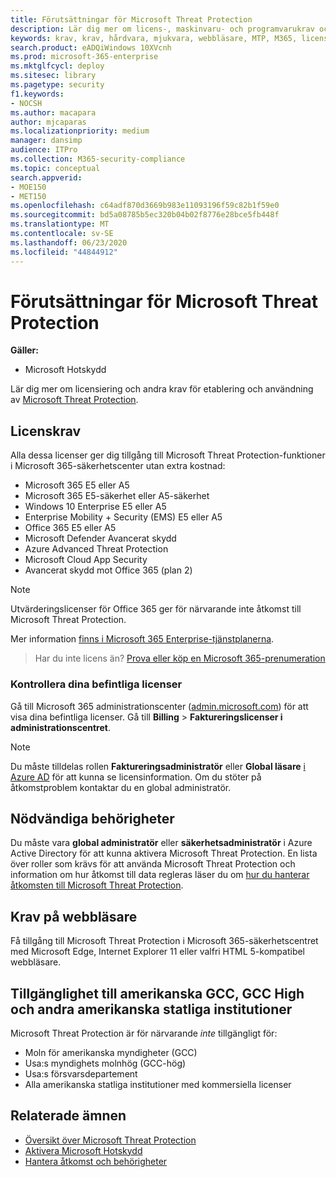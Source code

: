 ```yaml
---
title: Förutsättningar för Microsoft Threat Protection
description: Lär dig mer om licens-, maskinvaru- och programvarukrav och andra konfigurationsinställningar för Microsoft Threat Protection
keywords: krav, krav, hårdvara, mjukvara, webbläsare, MTP, M365, licens, E5, A5, EMS, köp
search.product: eADQiWindows 10XVcnh
ms.prod: microsoft-365-enterprise
ms.mktglfcycl: deploy
ms.sitesec: library
ms.pagetype: security
f1.keywords:
- NOCSH
ms.author: macapara
author: mjcaparas
ms.localizationpriority: medium
manager: dansimp
audience: ITPro
ms.collection: M365-security-compliance
ms.topic: conceptual
search.appverid:
- MOE150
- MET150
ms.openlocfilehash: c64adf870d3669b983e11093196f59c82b1f59e0
ms.sourcegitcommit: bd5a08785b5ec320b04b02f8776e28bce5fb448f
ms.translationtype: MT
ms.contentlocale: sv-SE
ms.lasthandoff: 06/23/2020
ms.locfileid: "44844912"
---
```

# <a name="microsoft-threat-protection-prerequisites"></a>Förutsättningar för Microsoft Threat Protection

**Gäller:**
- Microsoft Hotskydd

Lär dig mer om licensiering och andra krav för etablering och användning av [Microsoft Threat Protection](microsoft-threat-protection.md).

## <a name="licensing-requirements"></a>Licenskrav
Alla dessa licenser ger dig tillgång till Microsoft Threat Protection-funktioner i Microsoft 365-säkerhetscenter utan extra kostnad:

- Microsoft 365 E5 eller A5
- Microsoft 365 E5-säkerhet eller A5-säkerhet
- Windows 10 Enterprise E5 eller A5
- Enterprise Mobility + Security (EMS) E5 eller A5 
- Office 365 E5 eller A5
- Microsoft Defender Avancerat skydd
- Azure Advanced Threat Protection 
- Microsoft Cloud App Security
- Avancerat skydd mot Office 365 (plan 2)

> [!NOTE]
> Utvärderingslicenser för Office 365 ger för närvarande inte åtkomst till Microsoft Threat Protection.

Mer information [finns i Microsoft 365 Enterprise-tjänstplanerna](https://www.microsoft.com/licensing/product-licensing/microsoft-365-enterprise).

> Har du inte licens än? [Prova eller köp en Microsoft 365-prenumeration](https://docs.microsoft.com/microsoft-365/commerce/try-or-buy-microsoft-365?view=o365-worldwide)

### <a name="check-your-existing--licenses"></a>Kontrollera dina befintliga licenser
Gå till Microsoft 365 administrationscenter ([admin.microsoft.com](https://admin.microsoft.com/)) för att visa dina befintliga licenser. Gå till **Billing**  >  **Faktureringslicenser i administrationscentret**.

>[!NOTE]
> Du måste tilldelas rollen **Faktureringsadministratör** eller **Global läsare** [i Azure AD](https://docs.microsoft.com/azure/active-directory/users-groups-roles/directory-assign-admin-roles#available-roles) för att kunna se licensinformation. Om du stöter på åtkomstproblem kontaktar du en global administratör.

## <a name="required-permissions"></a>Nödvändiga behörigheter
Du måste vara **global administratör** eller **säkerhetsadministratör** i Azure Active Directory för att kunna aktivera Microsoft Threat Protection. En lista över roller som krävs för att använda Microsoft Threat Protection och information om hur åtkomst till data regleras läser du om [hur du hanterar åtkomsten till Microsoft Threat Protection](mtp-permissions.md).

## <a name="browser-requirements"></a>Krav på webbläsare
Få tillgång till Microsoft Threat Protection i Microsoft 365-säkerhetscentret med Microsoft Edge, Internet Explorer 11 eller valfri HTML 5-kompatibel webbläsare.

## <a name="availability-to-us-gcc-gcc-high-and-other-us-government-institutions"></a>Tillgänglighet till amerikanska GCC, GCC High och andra amerikanska statliga institutioner
Microsoft Threat Protection är för närvarande *inte* tillgängligt för:
- Moln för amerikanska myndigheter (GCC)
- Usa:s myndighets molnhög (GCC-hög)
- Usa:s försvarsdepartement
- Alla amerikanska statliga institutioner med kommersiella licenser

## <a name="related-topics"></a>Relaterade ämnen
- [Översikt över Microsoft Threat Protection](microsoft-threat-protection.md)
- [Aktivera Microsoft Hotskydd](mtp-enable.md)
- [Hantera åtkomst och behörigheter](mtp-permissions.md)
